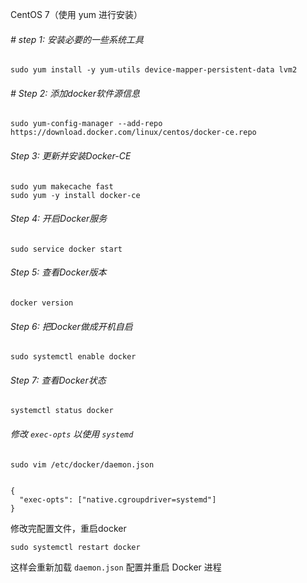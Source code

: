 CentOS 7（使用 yum 进行安装）

###### # step 1: 安装必要的一些系统工具

```
sudo yum install -y yum-utils device-mapper-persistent-data lvm2
```

###### # Step 2: 添加docker软件源信息

```
sudo yum-config-manager --add-repo https://download.docker.com/linux/centos/docker-ce.repo
```

###### Step 3: 更新并安装Docker-CE

```
sudo yum makecache fast
sudo yum -y install docker-ce
```

###### Step 4: 开启Docker服务

```
sudo service docker start
```

###### Step 5: 查看Docker版本

```
docker version
```

###### Step 6: 把Docker做成开机自启

```
sudo systemctl enable docker
```

###### Step 7: 查看Docker状态

```
systemctl status docker
```

###### 修改 `exec-opts` 以使用 `systemd`

```
sudo vim /etc/docker/daemon.json
```

```

{
  "exec-opts": ["native.cgroupdriver=systemd"]
}

```

修改完配置文件，重启docker

```
sudo systemctl restart docker
```

这样会重新加载 `daemon.json` 配置并重启 Docker 进程